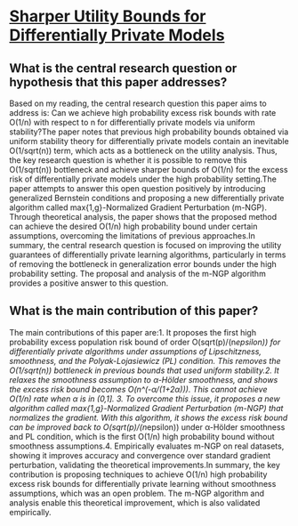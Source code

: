 # [Sharper Utility Bounds for Differentially Private Models](https://arxiv.org/abs/2204.10536)

## What is the central research question or hypothesis that this paper addresses?

Based on my reading, the central research question this paper aims to address is: Can we achieve high probability excess risk bounds with rate O(1/n) with respect to n for differentially private models via uniform stability?The paper notes that previous high probability bounds obtained via uniform stability theory for differentially private models contain an inevitable O(1/sqrt(n)) term, which acts as a bottleneck on the utility analysis. Thus, the key research question is whether it is possible to remove this O(1/sqrt(n)) bottleneck and achieve sharper bounds of O(1/n) for the excess risk of differentially private models under the high probability setting.The paper attempts to answer this open question positively by introducing generalized Bernstein conditions and proposing a new differentially private algorithm called max{1,g}-Normalized Gradient Perturbation (m-NGP). Through theoretical analysis, the paper shows that the proposed method can achieve the desired O(1/n) high probability bound under certain assumptions, overcoming the limitations of previous approaches.In summary, the central research question is focused on improving the utility guarantees of differentially private learning algorithms, particularly in terms of removing the bottleneck in generalization error bounds under the high probability setting. The proposal and analysis of the m-NGP algorithm provides a positive answer to this question.


## What is the main contribution of this paper?

The main contributions of this paper are:1. It proposes the first high probability excess population risk bound of order O(sqrt(p)/(n*epsilon)) for differentially private algorithms under assumptions of Lipschitzness, smoothness, and the Polyak-Lojasiewicz (PL) condition. This removes the O(1/sqrt(n)) bottleneck in previous bounds that used uniform stability.2. It relaxes the smoothness assumption to α-Hölder smoothness, and shows the excess risk bound becomes O(n^(-α/(1+2α))). This cannot achieve O(1/n) rate when α is in (0,1]. 3. To overcome this issue, it proposes a new algorithm called max{1,g}-Normalized Gradient Perturbation (m-NGP) that normalizes the gradient. With this algorithm, it shows the excess risk bound can be improved back to O(sqrt(p)/(n*epsilon)) under α-Hölder smoothness and PL condition, which is the first O(1/n) high probability bound without smoothness assumptions.4. Empirically evaluates m-NGP on real datasets, showing it improves accuracy and convergence over standard gradient perturbation, validating the theoretical improvements.In summary, the key contribution is proposing techniques to achieve O(1/n) high probability excess risk bounds for differentially private learning without smoothness assumptions, which was an open problem. The m-NGP algorithm and analysis enable this theoretical improvement, which is also validated empirically.
